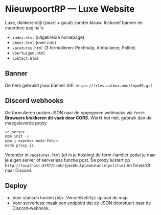 # NieuwpoortRP — Luxe Website

Luxe, donkere stijl (zwart + goud) zonder blauw. Inclusief banner en meerdere pagina's:
- `index.html` (uitgebreide homepage)
- `about.html` (over ons)
- `vacatures.html` (3 formulieren: Pechhulp, Ambulance, Politie)
- `voertuigen.html`
- `contact.html`

## Banner
De hero gebruikt jouw banner GIF: `https://files.catbox.moe/lnyo69.gif`

## Discord webhooks
De formulieren posten JSON naar de opgegeven webhooks via `fetch`.
**Browsers blokkeren dit vaak door CORS.** Werkt het niet, gebruik dan de meegeleverde proxy:

```bash
cd server
npm init -y
npm i express node-fetch
node proxy.js
```

Verander in `vacatures.html` (of in je hosting) de form-handler zodat je naar je eigen server of serverless functie post.
De proxy luistert op `http://localhost:8787/hook/{pechhulp|ambulance|politie}` en forwardt naar Discord.

## Deploy
- Voor statisch hosten (bijv. Vercel/Netlify): upload de map.
- Voor serverless: maak een endpoint dat de JSON doorstuurt naar de Discord-webhook.
